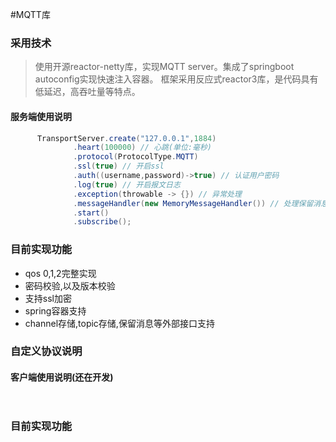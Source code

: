 #MQTT库


### 采用技术

> 使用开源reactor-netty库，实现MQTT server。集成了springboot autoconfig实现快速注入容器。
框架采用反应式reactor3库，是代码具有低延迟，高吞吐量等特点。




#### 服务端使用说明
```java
      TransportServer.create("127.0.0.1",1884)
              .heart(100000) // 心跳(单位:毫秒)
              .protocol(ProtocolType.MQTT)
              .ssl(true) // 开启ssl
              .auth((username,password)->true) // 认证用户密码
              .log(true) // 开启报文日志
              .exception(throwable -> {}) // 异常处理
              .messageHandler(new MemoryMessageHandler()) // 处理保留消息 默认走内存,可以自定义外部实现
              .start()
              .subscribe();
```
### 目前实现功能


-  qos 0,1,2完整实现
-  密码校验,以及版本校验
-  支持ssl加密
-  spring容器支持
-  channel存储,topic存储,保留消息等外部接口支持
### 自定义协议说明


#### 客户端使用说明(还在开发)
```java
    
```
### 目前实现功能







